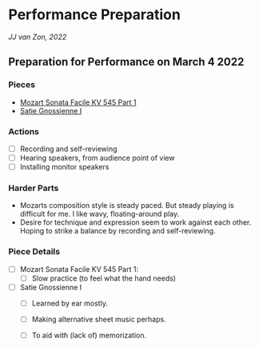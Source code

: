 Performance Preparation
=======================

*JJ van Zon, 2022*


Preparation for Performance on March 4 2022
-------------------------------------------

### Pieces

- [Mozart Sonata Facile KV 545 Part 1](mozart-sonata-facile-part-1-practice-schema.md)
- [Satie Gnossienne Ⅰ](satie-gnossienne-1)

### Actions

- [ ] Recording and self-reviewing
- [ ] Hearing speakers, from audience point of view
- [ ] Installing monitor speakers

### Harder Parts

- Mozarts composition style is steady paced. But steady playing is difficult for me. I like wavy, floating-around play.
- Desire for technique and expression seem to work against each other. Hoping to strike a balance by recording and self-reviewing.

### Piece Details

- [ ] Mozart Sonata Facile KV 545 Part 1:
    - [ ] Slow practice (to feel what the hand needs)
- [ ] Satie Gnossienne Ⅰ
    - [ ] Learned by ear mostly.
    - [ ] Making alternative sheet music perhaps.
    - [ ] To aid with (lack of) memorization.

